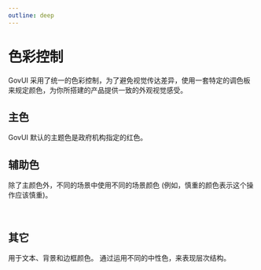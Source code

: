 ```yaml
---
outline: deep
---
```


<script setup>
import colorCard from './colorCard.vue';
const colorPalette = {
	primary: {
		value: "#e74c3c",
		tints: [
			"rgb(237, 120.75, 108.75)",
			"rgb(243, 165.5, 157.5)",
			"rgb(249, 210.25, 206.25)",
		],
	},
	success: {
		value: "#27ae60",
		tints: [
			"rgb(93, 194.25, 135.75)",
			"rgb(147, 214.5, 175.5)",
			"rgb(201, 234.75, 215.25)",
		],
	},
	warning: {
		value: "#f39c12",
		tints: [
			"rgb(246, 180.75, 77.25)",
			"rgb(249, 205.5, 136.5)",
			"rgb(252, 230.25, 195.75)",
		],
	},
	danger: {
		value: "#8e44ad",
		tints: [
			"rgb(170.25, 114.75, 193.5)",
			"rgb(198.5, 161.5, 214)",
			"rgb(226.75, 208.25, 234.5)",
		],
	},
	info: {
		value: "#909399",
		tints: [
			"rgb(171.75, 174, 178.5)",
			"rgb(199.5, 201, 204)",
			"rgb(227.25, 228, 229.5)",
		],
	},
	textColor: {
		value: "#303133",
		tints: [
			"rgb(99.75, 100.5, 102)",
			"rgb(151.5, 152, 153)",
			"rgb(203.25, 203.5, 204)",
		],
	},
	borderColor: {
		value: "#cdd0d6",
		tints: [
			"rgb(217.5, 219.75, 224.25)",
			"rgb(230, 231.5, 234.5)",
			"rgb(242.5, 243.25, 244.75)",
		],
	},
	fillColor: {
		value: "#e6e8eb",
		tints: [
			"rgb(236.25, 237.75, 240)",
			"rgb(242.5, 243.5, 245)",
			"rgb(248.75, 249.25, 250)",
		],
	},
};
</script>

# 色彩控制

GovUI 采用了统一的色彩控制，为了避免视觉传达差异，使用一套特定的调色板来规定颜色，为你所搭建的产品提供一致的外观视觉感受。


## 主色
GovUI 默认的主题色是政府机构指定的红色。

<colorCard
	name="主题色 primary"
	:color="colorPalette.primary.value"
	:list="colorPalette.primary.tints"
/>


## 辅助色

除了主颜色外，不同的场景中使用不同的场景颜色 (例如，慎重的颜色表示这个操作应该慎重)。

<colorCard
	name="成功 success"
	:color="colorPalette.success.value"
	:list="colorPalette.success.tints"
/>

<colorCard
	name="警告 warning"
	:color="colorPalette.warning.value"
	:list="colorPalette.warning.tints"
/>

<br/>

<colorCard
	name="慎重 danger"
	:color="colorPalette.danger.value"
	:list="colorPalette.danger.tints"
/>

<colorCard
	name="内容 info"
	:color="colorPalette.info.value"
	:list="colorPalette.info.tints"
/>

## 其它
用于文本、背景和边框颜色。 通过运用不同的中性色，来表现层次结构。

<colorCard
	name="文本颜色"
	:color="colorPalette.textColor.value"
	:list="colorPalette.textColor.tints"
/>

<colorCard
	name="边框色"
	blackText
	:color="colorPalette.borderColor.value"
	:list="colorPalette.borderColor.tints"
/>

<br />
<colorCard
	name="填充色"
	blackText
	:color="colorPalette.fillColor.value"
	:list="colorPalette.fillColor.tints"
/>

